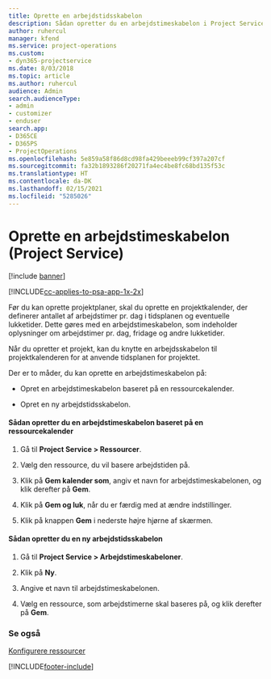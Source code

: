 ```yaml
---
title: Oprette en arbejdstidsskabelon
description: Sådan opretter du en arbejdstimeskabelon i Project Service
author: ruhercul
manager: kfend
ms.service: project-operations
ms.custom:
- dyn365-projectservice
ms.date: 8/03/2018
ms.topic: article
ms.author: ruhercul
audience: Admin
search.audienceType:
- admin
- customizer
- enduser
search.app:
- D365CE
- D365PS
- ProjectOperations
ms.openlocfilehash: 5e859a58f86d8cd98fa429beeeb99cf397a207cf
ms.sourcegitcommit: fa32b1893286f20271fa4ec4be8fc68bd135f53c
ms.translationtype: HT
ms.contentlocale: da-DK
ms.lasthandoff: 02/15/2021
ms.locfileid: "5285026"
---
```

# <a name="create-a-work-hours-template-project-service"></a>Oprette en arbejdstimeskabelon (Project Service)

[!include [banner](../includes/psa-now-project-operations.md)]

[!INCLUDE[cc-applies-to-psa-app-1x-2x](../includes/cc-applies-to-psa-app-1x-2x.md)]

Før du kan oprette projektplaner, skal du oprette en projektkalender, der definerer antallet af arbejdstimer pr. dag i tidsplanen og eventuelle lukketider. Dette gøres med en arbejdstimeskabelon, som indeholder oplysninger om arbejdstimer pr. dag, fridage og andre lukketider.  
  
 Når du opretter et projekt, kan du knytte en arbejdsskabelon til projektkalenderen for at anvende tidsplanen for projektet.  
  
 Der er to måder, du kan oprette en arbejdstimeskabelon på:  
  
-   Opret en arbejdstimeskabelon baseret på en ressourcekalender.  
  
-   Opret en ny arbejdstidsskabelon.  
  
#### <a name="to-create-a-work-hours-template-based-on-a-resources-calendar"></a>Sådan opretter du en arbejdstimeskabelon baseret på en ressourcekalender  
  
1.  Gå til **Project Service > Ressourcer**.  
  
2.  Vælg den ressource, du vil basere arbejdstiden på.  
  
3.  Klik på **Gem kalender som**, angiv et navn for arbejdstimeskabelonen, og klik derefter på **Gem**.  
  
4.  Klik på **Gem og luk**, når du er færdig med at ændre indstillinger.  
  
5.  Klik på knappen **Gem** i nederste højre hjørne af skærmen.  
  
#### <a name="to-create-a-new-work-hours-template"></a>Sådan opretter du en ny arbejdstidsskabelon  
  
1.  Gå til **Project Service > Arbejdstimeskabeloner**.  
  
2.  Klik på **Ny**.  
  
3.  Angive et navn til arbejdstimeskabelonen.  
  
4.  Vælg en ressource, som arbejdstimerne skal baseres på, og klik derefter på **Gem**.  
  
### <a name="see-also"></a>Se også  
 [Konfigurere ressourcer](../psa/set-up-resources.md)


[!INCLUDE[footer-include](../includes/footer-banner.md)]